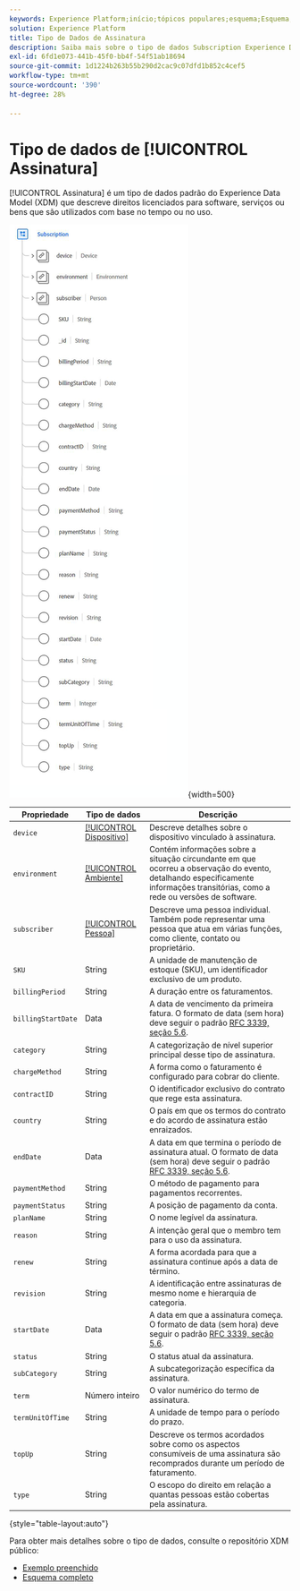 ```yaml
---
keywords: Experience Platform;início;tópicos populares;esquema;Esquema;XDM;campos;esquemas;Esquemas;assinatura;tipo de dados;tipo de dados;
solution: Experience Platform
title: Tipo de Dados de Assinatura
description: Saiba mais sobre o tipo de dados Subscription Experience Data Model (XDM).
exl-id: 6fd1e073-441b-45f0-bb4f-54f51ab18694
source-git-commit: 1d1224b263b55b290d2cac9c07dfd1b852c4cef5
workflow-type: tm+mt
source-wordcount: '390'
ht-degree: 28%

---
```


# Tipo de dados de [!UICONTROL Assinatura]

[!UICONTROL Assinatura] é um tipo de dados padrão do Experience Data Model (XDM) que descreve direitos licenciados para software, serviços ou bens que são utilizados com base no tempo ou no uso.

![](../images/data-types/subscription-data-type.png){width=500}

| Propriedade | Tipo de dados | Descrição |
| --- | --- | --- |
| `device` | [[!UICONTROL Dispositivo]](./device.md) | Descreve detalhes sobre o dispositivo vinculado à assinatura. |
| `environment` | [[!UICONTROL Ambiente]](./environment.md) | Contém informações sobre a situação circundante em que ocorreu a observação do evento, detalhando especificamente informações transitórias, como a rede ou versões de software. |
| `subscriber` | [[!UICONTROL Pessoa]](./person.md) | Descreve uma pessoa individual. Também pode representar uma pessoa que atua em várias funções, como cliente, contato ou proprietário. |
| `SKU` | String | A unidade de manutenção de estoque (SKU), um identificador exclusivo de um produto. |
| `billingPeriod` | String | A duração entre os faturamentos. |
| `billingStartDate` | Data | A data de vencimento da primeira fatura. O formato de data (sem hora) deve seguir o padrão [RFC 3339, seção 5.6](https://tools.ietf.org/html/rfc3339#section-5.6). |
| `category` | String | A categorização de nível superior principal desse tipo de assinatura. |
| `chargeMethod` | String | A forma como o faturamento é configurado para cobrar do cliente. |
| `contractID` | String | O identificador exclusivo do contrato que rege esta assinatura. |
| `country` | String | O país em que os termos do contrato e do acordo de assinatura estão enraizados. |
| `endDate` | Data | A data em que termina o período de assinatura atual. O formato de data (sem hora) deve seguir o padrão [RFC 3339, seção 5.6](https://tools.ietf.org/html/rfc3339#section-5.6). |
| `paymentMethod` | String | O método de pagamento para pagamentos recorrentes. |
| `paymentStatus` | String | A posição de pagamento da conta. |
| `planName` | String | O nome legível da assinatura. |
| `reason` | String | A intenção geral que o membro tem para o uso da assinatura. |
| `renew` | String | A forma acordada para que a assinatura continue após a data de término. |
| `revision` | String | A identificação entre assinaturas de mesmo nome e hierarquia de categoria. |
| `startDate` | Data | A data em que a assinatura começa. O formato de data (sem hora) deve seguir o padrão [RFC 3339, seção 5.6](https://tools.ietf.org/html/rfc3339#section-5.6). |
| `status` | String | O status atual da assinatura. |
| `subCategory` | String | A subcategorização específica da assinatura. |
| `term` | Número inteiro | O valor numérico do termo de assinatura. |
| `termUnitOfTime` | String | A unidade de tempo para o período do prazo. |
| `topUp` | String | Descreve os termos acordados sobre como os aspectos consumíveis de uma assinatura são recomprados durante um período de faturamento. |
| `type` | String | O escopo do direito em relação a quantas pessoas estão cobertas pela assinatura. |

{style="table-layout:auto"}

Para obter mais detalhes sobre o tipo de dados, consulte o repositório XDM público:

* [Exemplo preenchido](https://github.com/adobe/xdm/blob/master/components/datatypes/industry-verticals/subscription.example.1.json)
* [Esquema completo](https://github.com/adobe/xdm/blob/master/components/datatypes/industry-verticals/subscription.schema.json)
